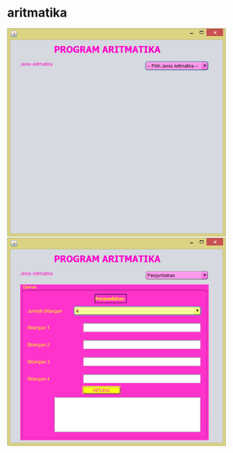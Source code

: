# aritmatika

![Screenshot 1](https://github.com/haikalatth/aritmatika/blob/master/a1.PNG)
![Screenshot 2](https://github.com/haikalatth/aritmatika/blob/master/a2.PNG)

